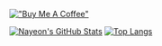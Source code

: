 [!["Buy Me A Coffee"](https://www.buymeacoffee.com/assets/img/custom_images/orange_img.png)](https://www.buymeacoffee.com/nayeonshin)

[![Nayeon's GitHub Stats](https://github-readme-stats.vercel.app/api?username=nayeonshin&theme=onedark&show_icons=true&count_private=true&hide_border=true)](https://github.com/nayeonshin)
[![Top Langs](https://github-readme-stats.vercel.app/api/top-langs/?username=nayeonshin&theme=onedark&layout=compact&hide_border=true)](https://github.com/nayeonshin)
